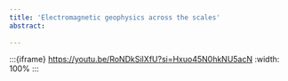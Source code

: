 ```yaml
---
title: 'Electromagnetic geophysics across the scales'
abstract: 
 
---
```


:::{iframe} https://youtu.be/RoNDkSiIXfU?si=Hxuo45N0hkNU5acN
:width: 100%
:::